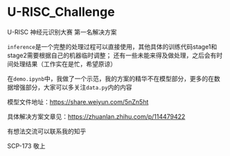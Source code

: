 # U-RISC_Challenge
U-RISC 神经元识别大赛 第一名解决方案


`inference`是一个完整的处理过程可以直接使用，其他具体的训练代码stage1和stage2需要根据自己的机器临时调整；
还有一些未能来得及做处理，之后会有时间处理结果（工作实在是忙，希望原谅）

在`demo.ipynb`中，我做了一个示范，我的方案的精华不在模型部分，更多的在数据增强部分，大家可以多关注`data.py`内的内容

模型文件地址：https://share.weiyun.com/5nZn5ht

具体解决方案文章见：https://zhuanlan.zhihu.com/p/114479422

有想法交流可以联系我的知乎


SCP-173 敬上